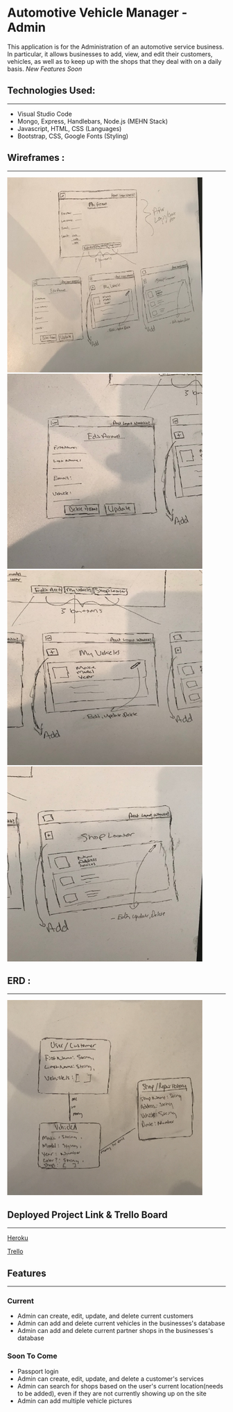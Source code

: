 # Automotive Vehicle Manager - Admin

This application is for the Administration of an automotive service business. In particular, it allows businesses to add, view, and edit their customers, vehicles, as well as to keep up with the shops that they deal with on a daily basis. *New Features Soon*

## Technologies Used:
____
* Visual Studio Code
* Mongo, Express, Handlebars, Node.js (MEHN Stack)
* Javascript, HTML, CSS (Languages)
* Bootstrap, CSS, Google Fonts (Styling)

## Wireframes :
____

<img src='pics/image1.jpg' alt='home' height=450 width=450/>


<img src='pics/image2.jpg' alt='home' height=450 width=450/>


<img src='pics/image3.jpg' alt='home' height=450 width=450/>


<img src='pics/image4.jpg' alt='home' height=450 width=450/>


## ERD :
___

<img src='pics/image6.jpeg' alt='home' height=450 width=450/>

## Deployed Project Link & Trello Board
___
[Heroku](https://blooming-dusk-93153.herokuapp.com/)

[Trello](https://trello.com/b/dgw8H06d/autopocket-vehicle-manager)

## Features
___

### Current 

* Admin can create, edit, update, and delete current customers
* Admin can add and delete current vehicles in the businesses's database
* Admin can add and delete current partner shops in the businesses's database

### Soon To Come

* Passport login
* Admin can create, edit, update, and delete a customer's services
* Admin can search for shops based on the user's current location(needs to be added), even if they are not currently showing up on the site
* Admin can add multiple vehicle pictures
